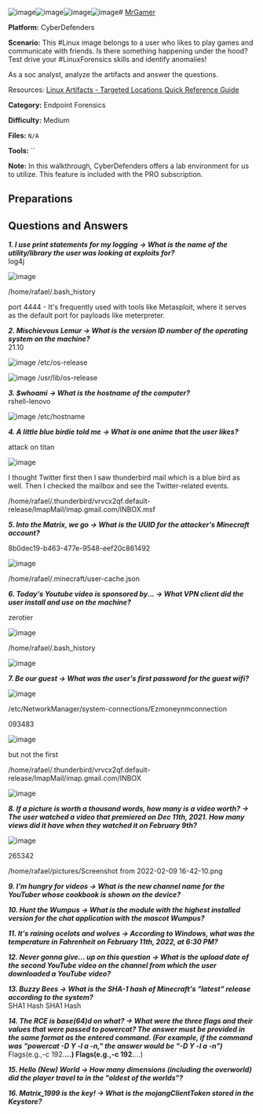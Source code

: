![image](https://github.com/user-attachments/assets/32b30870-4d06-45e9-8ec7-bd0835648031)![image](https://github.com/user-attachments/assets/3ce6cfdc-36af-4805-9262-d18f252dc1b0)![image](https://github.com/user-attachments/assets/55707645-1c62-468e-b549-75783c04adfb)![image](https://github.com/user-attachments/assets/5ec93d1a-8b9f-4389-90b5-1cb3b7101540)# <a href="https://cyberdefenders.org/blueteam-ctf-challenges/mrgamer/">MrGamer</a>

**Platform:** CyberDefenders

**Scenario:** This #Linux image belongs to a user who likes to play games and communicate with friends. Is there something happening under the hood? Test drive your #LinuxForensics skills and identify anomalies!

As a soc analyst, analyze the artifacts and answer the questions.

Resources: [Linux Artifacts - Targeted Locations Quick Reference Guide](https://www.magnetforensics.com/resources/targeted-locations-quick-reference-guide-for-linux-artifacts/)

**Category:** Endpoint Forensics

**Difficulty:** Medium

**Files:** `N/A`

**Tools:** `` 

**Note:** In this walkthrough, CyberDefenders offers a lab environment for us to utilize. This feature is included with the PRO subscription.

## **Preparations** 
  
## **Questions and Answers**

***1. I use print statements for my logging -> What is the name of the utility/library the user was looking at exploits for?***  
log4j

![image](https://github.com/user-attachments/assets/4f7dbcd4-0bbe-4bcb-a0ed-fcf03f808f8e)

/home/rafael/.bash_history

port 4444 - It's frequently used with tools like Metasploit, where it serves as the default port for payloads like meterpreter.

***2. Mischievous Lemur -> What is the version ID number of the operating system on the machine?***  
21.10

![image](https://github.com/user-attachments/assets/0689e3c4-2ece-4d4b-bd7f-baf14f4f5dcb)
/etc/os-release

![image](https://github.com/user-attachments/assets/6ebcd38d-f1c9-4703-ba62-27d88e1b2a61)
/usr/lib/os-release

***3. $whoami -> What is the hostname of the computer?***  
rshell-lenovo

![image](https://github.com/user-attachments/assets/c7c55fd7-8fa7-47c1-911a-450fcaf5a410)
/etc/hostname

***4. A little blue birdie told me -> What is one anime that the user likes?***  

attack on titan

![image](https://github.com/user-attachments/assets/98806e01-78ee-4de5-b1ba-4975c88002f2)

I thought Twitter first then I saw thunderbird mail which is a blue bird as well. Then I checked the mailbox and see the Twitter-related events.

/home/rafael/.thunderbird/vrvcx2qf.default-release/ImapMail/imap.gmail.com/INBOX.msf

***5. Into the Matrix, we go -> What is the UUID for the attacker's Minecraft account?***  

8b0dec19-b463-477e-9548-eef20c861492

![image](https://github.com/user-attachments/assets/d5557ea1-6573-48d6-9250-707e082922b7)

/home/rafael/.minecraft/user-cache.json

***6. Today's Youtube video is sponsored by... -> What VPN client did the user install and use on the machine?***  

zerotier

![image](https://github.com/user-attachments/assets/fbd2ddbc-a275-4f1d-b491-58d570f217bf)

/home/rafael/.bash_history

![image](https://github.com/user-attachments/assets/3600f51c-a137-4f96-9e2b-1e407d63b21a)

***7. Be our guest -> What was the user's first password for the guest wifi?***  

![image](https://github.com/user-attachments/assets/c1649231-1a59-4c83-9390-26932b923b06)

/etc/NetworkManager/system-connections/Ezmoneynmconnection

093483

![image](https://github.com/user-attachments/assets/bda51ff7-82ec-49f4-ae0f-77ef010ba3bf)

but not the first

/home/rafael/.thunderbird/vrvcx2qf.default-release/ImapMail/imap.gmail.com/INBOX

![image](https://github.com/user-attachments/assets/1ce86d6a-990f-475b-9633-e48d610389ba)

***8. If a picture is worth a thousand words, how many is a video worth? -> The user watched a video that premiered on Dec 11th, 2021. How many views did it have when they watched it on February 9th?***  

![image](https://github.com/user-attachments/assets/e685cda2-2df7-48ff-b66e-8d65a3ea0c6d)

265342

/home/rafael/pictures/Screenshot from 2022-02-09 16-42-10.png

***9. I'm hungry for videos -> What is the new channel name for the YouTuber whose cookbook is shown on the device?***  



***10. Hunt the Wumpus -> What is the module with the highest installed version for the chat application with the mascot Wumpus?***  

***11. It's raining ocelots and wolves -> According to Windows, what was the temperature in Fahrenheit on February 11th, 2022, at 6:30 PM?***  

***12. Never gonna give... up on this question -> What is the upload date of the second YouTube video on the channel from which the user downloaded a YouTube video?***  

***13. Buzzy Bees -> What is the SHA-1 hash of Minecraft's "latest" release according to the system?***  
SHA1 Hash SHA1 Hash  

***14. The RCE is base(64)d on what? -> What were the three flags and their values that were passed to powercat? The answer must be provided in the same format as the entered command. (For example, if the command was "powercat -D Y -l a -n," the answer would be "-D Y -l a -n")***  
Flags(e.g.,-c 192.**...) Flags(e.g.,-c 192.**...)  

***15. Hello (New) World -> How many dimensions (including the overworld) did the player travel to in the "oldest of the worlds"?***  

***16. Matrix_1999 is the key! -> What is the mojangClientToken stored in the Keystore?***  
